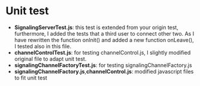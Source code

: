 # Unit test
- **SignalingServerTest.js**: this test is extended from your origin test, furthermore, I added the tests that a third user to connect other two. As I have rewritten the function onInit() and added a new function onLeave(), I tested also in this file.   
- **channelControlTest.js**:  for testing channelControl.js, I slightly modified original file to adapt unit test.
- **signalingChannelFactoryTest.js**: for testing signalingChannelFactory.js
- **signalingChannelFactory.js**,**channelControl.js**: modified javascript files to fit unit test
